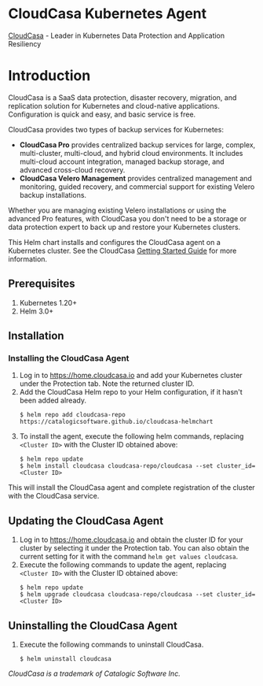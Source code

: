 # CloudCasa Kubernetes Agent

[CloudCasa](https://cloudcasa.io) - Leader in Kubernetes Data Protection and Application Resiliency

# Introduction

CloudCasa is a SaaS data protection, disaster recovery, migration, and replication solution for Kubernetes and cloud-native applications. Configuration is quick and easy, and basic service is free.

CloudCasa provides two types of backup services for Kubernetes: 
* **CloudCasa Pro** provides centralized backup services for large, complex, multi-cluster, multi-cloud, and hybrid cloud environments. It includes multi-cloud account integration, managed backup storage, and advanced cross-cloud recovery.
* **CloudCasa Velero Management** provides centralized management and monitoring, guided recovery, and commercial support for existing Velero backup installations.

Whether you are managing existing Velero installations or using the advanced Pro features, with CloudCasa you don't need to be a storage or data protection expert to back up and restore your Kubernetes clusters.

This Helm chart installs and configures the CloudCasa agent on a Kubernetes cluster.
See the CloudCasa [Getting Started Guide](https://cloudcasa.io/get-started) for more information.

## Prerequisites

1. Kubernetes 1.20+
2. Helm 3.0+

## Installation
 
### Installing the CloudCasa Agent

1. Log in to https://home.cloudcasa.io and add your Kubernetes cluster under the Protection tab. Note the returned cluster ID.
2. Add the CloudCasa Helm repo to your Helm configuration, if it hasn't been added already.
   ```
   $ helm repo add cloudcasa-repo https://catalogicsoftware.github.io/cloudcasa-helmchart
   ```
3. To install the agent, execute the following helm commands, replacing ```<Cluster ID>``` with the Cluster ID obtained above:
    ```
    $ helm repo update
    $ helm install cloudcasa cloudcasa-repo/cloudcasa --set cluster_id=<Cluster ID>
    ```
This will install the CloudCasa agent and complete registration of the cluster with the CloudCasa service.

## Updating the CloudCasa Agent
1. Log in to https://home.cloudcasa.io and obtain the cluster ID for your cluster by selecting it under the Protection tab. You can also obtain the current setting for it with the command ```helm get values cloudcasa```.
2. Execute the following commands to update the agent, replacing ```<Cluster ID>``` with the Cluster ID obtained above:
    ```
    $ helm repo update
    $ helm upgrade cloudcasa cloudcasa-repo/cloudcasa --set cluster_id=<Cluster ID>
    ```

## Uninstalling the CloudCasa Agent
1. Execute the following commands to uninstall CloudCasa.
    ```    
    $ helm uninstall cloudcasa
    ```
*CloudCasa is a trademark of Catalogic Software Inc.*
